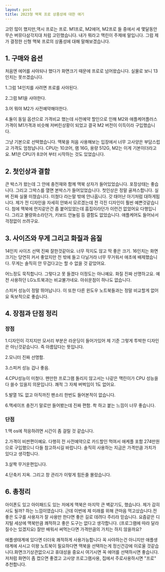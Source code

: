 ```yaml
---
layout: post
title: 2023형 맥북 프로 상품성에 대한 애기
---
```


고민 많이 했지만,역시 프로는 프로. M1프로, M2에어, M2프로 들 중에서 세 몇달동안 무슨 버뮤다삼각지대 처럼 고민했습니다. 내가 뭐라고 맥린이 주제에 말입니다.
그럼 제가 결정한 신형 맥북 프로의 상품성에 대해 말해보겠습니다.


<h2>1. 구매와 옵션</h2>
처음엔 에어를 사야되나 했다가 화면크기 때문에 프로로 넘어왔습니다. 실물로 보니 13인치는 못쓰겠습니다.

1.그럼 14인치를 사려면 프로를 사야된다.

2.그럼 M1을 사야한다.

3.어 뭐야 M2가 사전예약해야한다.

4.둘이 동일 옵션으로 가격비교 했는데 사전예약 할인으로 인해 M2와 애플케어플러스 가격이 M1가격과 비슷해 저버린상황이 되었고
결국 M2 버전이 이득이라 구입했습니다.

그냥 기본으로 선택했습니다. 맥북을 처음 사용해보는 입장에서 너무 고사양은 부담스럽고 가격도 엄청납니다. CPU는 10코어, 램 16G, 용량 512G, M2는 이게 기본이더라고요. M1은 CPU가 8코어 부터 시작하는 것도 있었습니다.


<h2>2. 첫인상과 결함</h2>
큰 박스가 왔는데 그 안에 충전재와 함께 맥북 상자가 들어있었습니다. 포장상태는 좋습니다. 그리고 그박스를 열면 본박스가 들어있었습니다. 첫인상은 정말 골져스합니다. 실버 진짜 실물 미쳤습니다. 미쳤다 라는말 밖에 안나옵니다. 갓 태어난 아기처럼 대하게됩니다. 제가 전 디자인을 자세히 안봐서 모르겠는데 전 각진 디자인이 훨씬 예쁜것같습니다. 첨에 맥북에 먼지같은건 좀 붙어있었는데 흠집이라던가 이런건 없었어요 다행입니다. 그리고 불량화소라던가, 키보드 안눌림 등 결함도 없었습니다. 애플케어도 들어놔서 걱정없이 쓰려구요.


<h2>3. 사이즈와 무게 그리고 화질과 음질</h2>
14인치 사이즈 선택 진짜 잘한것같아요. 너무 작지도 않고 딱 좋은 크기. 16인치는 화면크기는 당연히 커서 좋았지만 전 밖에 들고 다닐거라 너무 무거워서 애초에 배제했습니다. 무게는 솔직히 안 무겁다고는 할 수 없을 것 같았어요.

어느정도 묵직합니다. 그렇다고 못 들겠다 이정도는 아니예요. 화질 진짜 선명하고요. 예전 사용하던 LG노트북과는 비교불가네요. 아쉬운점이 하나도 없습니다.

스피커 성능이 정말 뛰어납니다. 이 또한 다른 윈도우 노트북들과는 정말 비교할게 없어요 독보적으로 좋습니다.


<h2>4. 장점과 단점 정리</h2>
<h3>장점</h3>
1.디자인이 각지지만 모서리 부분은 라운딩이 들어가있어 제 기준 그렇게 투박한 디자인은 아닌것같습니다. 즉 아름답다는 뜻입니다.

2.모니터 진짜 선명함.

3.스피커 성능 겁나 좋음.

4.CPU성능이 미쳤다. 왠만한 프로그램 돌리지 않고서는 나같은 맥린이가 CPU 성능을 다 쓸수 있을지 의문입니다. 쾌적 그 자체 버벅임이 1도 없어요.

5.발열 1도 없고 아직까진 팬소리 한번도 들어본적이 없습니다.

6.맥세이프 충전기 말로만 들어봤는데 진짜 편함. 촥 하고 붙는 느낌이 너무 좋습니다.


<h3>단점</h3>
1.맥 os에 적응하려면 시간이 좀 걸릴 것 같습니다.

2.가격이 비싼편이예요. 다행히 전 사전예약으로 카드할인 먹여서 애케플 포함 274만원으로 구입했으니 다들 참고하시길 바랍니다. 솔직히 사용하는 지금은 가격만큼 가치가 있다고 생각합니다.

3.살짝 무거운편입니다.

4.단축키 지옥. 그리고 창 관리가 이렇게 힘든줄 몰랐습니다.


<h2>6. 총정리</h2>
아이폰도 있고 아이패드도 있는 저에게 맥북은 마지막 큰 벽같기도, 했습니다. 제가 감히 사도 될까? 하는 느낌이였습니다. 근데 이번에 제 미래를 위해 큰마음 먹고샀습니다.전 좋은 도구를 사용자가 잘 사용만 한다면 좋은 길로 데려다 주리라 믿습니다. 요즘같은 디지털 세상에 맥북만큼 쾌적하고 좋은 도구는 없다고 생각합니다. (프로그램에 따라 달라질수는 있겠지요) 잘만 배워서 써먹는다면 가격만큼의 가치는 하지 않을까요?

애플생태계에 있다면 더더욱 쾌적하게 사용가능합니다 꼭 사야하는건 아니지만 애플생태계에 사시고 이왕 노트북이 필요하다면 맥북을 선택하는게 정신건강에 이로울 것같습니다.화면크기상관없으시고 휴대성을 중요시 여기시면 꼭 에어를 선택하시면 좋습니다.저처럼 화면이 좀 컸으면 좋겠고 고사양 프로그램사용, 집에서 주로사용하시면 "프로" 추천합니다.